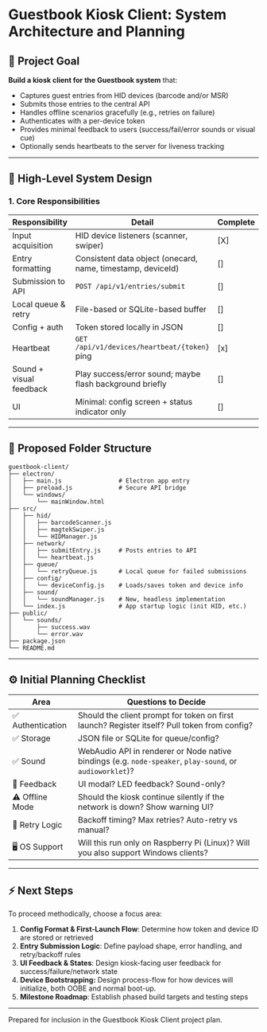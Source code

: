 # Guestbook Kiosk Client: System Architecture and Planning

## 📏 Project Goal

**Build a kiosk client for the Guestbook system** that:

- Captures guest entries from HID devices (barcode and/or MSR)
- Submits those entries to the central API
- Handles offline scenarios gracefully (e.g., retries on failure)
- Authenticates with a per-device token
- Provides minimal feedback to users (success/fail/error sounds or visual cue)
- Optionally sends heartbeats to the server for liveness tracking

---

## 📙 High-Level System Design

### 1. Core Responsibilities

| Responsibility          | Detail                                                      | Complete |
| ----------------------- | ----------------------------------------------------------- | -------- |
| Input acquisition       | HID device listeners (scanner, swiper)                      | [X]       |
| Entry formatting        | Consistent data object (onecard, name, timestamp, deviceId) | []       |
| Submission to API       | `POST /api/v1/entries/submit`                               | []       |
| Local queue & retry     | File-based or SQLite-based buffer                           | []       |
| Config + auth           | Token stored locally in JSON                                | []       |
| Heartbeat               | `GET /api/v1/devices/heartbeat/{token}` ping                | [x]       |
| Sound + visual feedback | Play success/error sound; maybe flash background briefly    | []       |
| UI                      | Minimal: config screen + status indicator only              | []       |

---

## 🧱 Proposed Folder Structure

```text
guestbook-client/
├── electron/
│   ├── main.js                # Electron app entry
│   ├── preload.js             # Secure API bridge
│   └── windows/
│       └── mainWindow.html
├── src/
│   ├── hid/
│   │   ├── barcodeScanner.js
│   │   ├── magtekSwiper.js
│   │   └── HIDManager.js
│   ├── network/
│   │   ├── submitEntry.js     # Posts entries to API
│   │   └── heartbeat.js
│   ├── queue/
│   │   └── retryQueue.js      # Local queue for failed submissions
│   ├── config/
│   │   └── deviceConfig.js    # Loads/saves token and device info
│   ├── sound/
│   │   └── soundManager.js    # New, headless implementation
│   └── index.js               # App startup logic (init HID, etc.)
├── public/
│   └── sounds/
│       ├── success.wav
│       └── error.wav
├── package.json
└── README.md
```

---

## ⚙️ Initial Planning Checklist

| Area             | Questions to Decide                                                                                      |
| ---------------- | -------------------------------------------------------------------------------------------------------- |
| ✅ Authentication | Should the client prompt for token on first launch? Register itself? Pull token from config?             |
| ✅ Storage        | JSON file or SQLite for queue/config?                                                                    |
| ✅ Sound          | WebAudio API in renderer or Node native bindings (e.g. `node-speaker`, `play-sound`, or `audioworklet`)? |
| 🧠 Feedback      | UI modal? LED feedback? Sound-only?                                                                      |
| ⚠️ Offline Mode  | Should the kiosk continue silently if the network is down? Show warning UI?                              |
| 🔁 Retry Logic   | Backoff timing? Max retries? Auto-retry vs manual?                                                       |
| 🖥️ OS Support   | Will this run only on Raspberry Pi (Linux)? Will you also support Windows clients?                       |

---

## ⚡ Next Steps

To proceed methodically, choose a focus area:

1. **Config Format & First-Launch Flow**: Determine how token and device ID are stored or retrieved
2. **Entry Submission Logic**: Define payload shape, error handling, and retry/backoff rules
3. **UI Feedback & States**: Design kiosk-facing user feedback for success/failure/network state
4. **Device Bootstrapping:** Design process-flow for how devices will initialize, both OOBE and normal boot-up.
5. **Milestone Roadmap**: Establish phased build targets and testing steps

---

Prepared for inclusion in the Guestbook Kiosk Client project plan.

